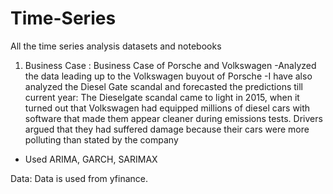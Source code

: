 # Time-Series
All the time series analysis datasets and notebooks


1. Business Case : Business Case of Porsche and Volkswagen
-Analyzed the data leading up to the Volkswagen buyout of Porsche
-I have also analyzed the Diesel Gate scandal and forecasted the predictions till current year:
The Dieselgate scandal came to light in 2015, when it turned out that Volkswagen had equipped millions of diesel cars with software that made them appear cleaner during emissions tests. Drivers argued that they had suffered damage because their cars were more polluting than stated by the company
- Used ARIMA, GARCH, SARIMAX


Data: Data is used from yfinance.
